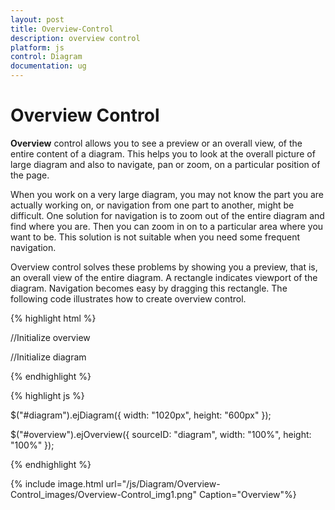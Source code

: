```yaml
---
layout: post
title: Overview-Control
description: overview control
platform: js
control: Diagram
documentation: ug
---
```


# Overview Control

**Overview** control allows you to see a preview or an overall view, of the entire content of a diagram. This helps you to look at the overall picture of large diagram and also to navigate, pan or zoom, on a particular position of the page.

When you work on a very large diagram, you may not know the part you are actually working on, or navigation from one part to another, might be difficult. One solution for navigation is to zoom out of the entire diagram and find where you are. Then you can zoom in on to a particular area where you want to be. This solution is not suitable when you need some frequent navigation.

Overview control solves these problems by showing you a preview, that is, an overall view of the entire diagram. A rectangle indicates viewport of the diagram. Navigation becomes easy by dragging this rectangle. The following code illustrates how to create overview control.

{% highlight html %}

//Initialize overview
<div id="Overview"></div>
//Initialize diagram
<div id="diagram"></div>

{% endhighlight %}

{% highlight js %}

$("#diagram").ejDiagram({
   width: "1020px",
   height: "600px"
});

$("#overview").ejOverview({
   sourceID: "diagram",
   width: "100%",
   height: "100%"
});

{% endhighlight %}

{% include image.html url="/js/Diagram/Overview-Control_images/Overview-Control_img1.png" Caption="Overview"%}
